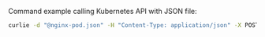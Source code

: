 Command example calling Kubernetes API with JSON file:
```bash
curlie -d "@nginx-pod.json" -H "Content-Type: application/json" -X POST http://localhost:8080/api/v1/namespaces/default/pods
```
